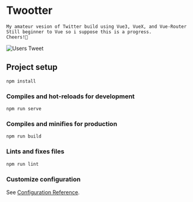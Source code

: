 # Twootter
```
My amateur vesion of Twitter build using Vue3, VueX, and Vue-Router
Still beginner to Vue so i suppose this is a progress.
Cheers!👋
```

![Users Tweet](https://i.ibb.co/fpG6czD/Screenshot-359.png)

## Project setup
```
npm install
```

### Compiles and hot-reloads for development
```
npm run serve
```

### Compiles and minifies for production
```
npm run build
```

### Lints and fixes files
```
npm run lint
```

### Customize configuration
See [Configuration Reference](https://cli.vuejs.org/config/).
